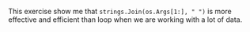 This exercise show me that `strings.Join(os.Args[1:], " ")` is more effective and efficient than loop when we are working with a lot of data.